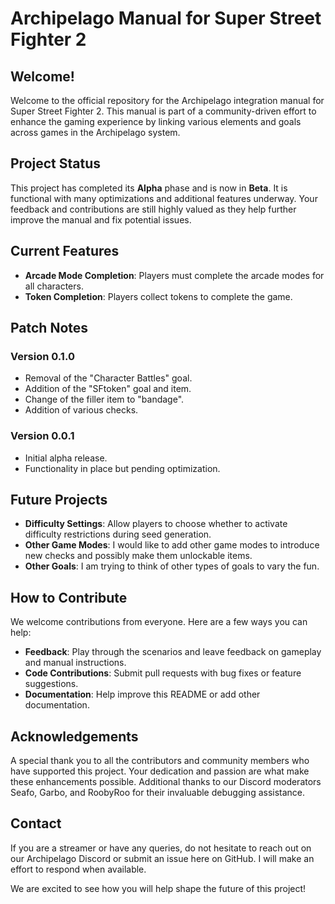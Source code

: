 # Archipelago Manual for Super Street Fighter 2

## Welcome!
Welcome to the official repository for the Archipelago integration manual for Super Street Fighter 2. This manual is part of a community-driven effort to enhance the gaming experience by linking various elements and goals across games in the Archipelago system.

## Project Status
This project has completed its **Alpha** phase and is now in **Beta**. It is functional with many optimizations and additional features underway. Your feedback and contributions are still highly valued as they help further improve the manual and fix potential issues.

## Current Features
- **Arcade Mode Completion**: Players must complete the arcade modes for all characters.
- **Token Completion**: Players collect tokens to complete the game.

## Patch Notes
### Version 0.1.0
- Removal of the "Character Battles" goal.
- Addition of the "SFtoken" goal and item.
- Change of the filler item to "bandage".
- Addition of various checks.

### Version 0.0.1
- Initial alpha release.
- Functionality in place but pending optimization.

## Future Projects
- **Difficulty Settings**: Allow players to choose whether to activate difficulty restrictions during seed generation.
- **Other Game Modes**: I would like to add other game modes to introduce new checks and possibly make them unlockable items.
- **Other Goals**: I am trying to think of other types of goals to vary the fun.

## How to Contribute
We welcome contributions from everyone. Here are a few ways you can help:
- **Feedback**: Play through the scenarios and leave feedback on gameplay and manual instructions.
- **Code Contributions**: Submit pull requests with bug fixes or feature suggestions.
- **Documentation**: Help improve this README or add other documentation.

## Acknowledgements
A special thank you to all the contributors and community members who have supported this project. Your dedication and passion are what make these enhancements possible.
Additional thanks to our Discord moderators Seafo, Garbo, and RoobyRoo for their invaluable debugging assistance.

## Contact
If you are a streamer or have any queries, do not hesitate to reach out on our Archipelago Discord or submit an issue here on GitHub. I will make an effort to respond when available.

We are excited to see how you will help shape the future of this project!


